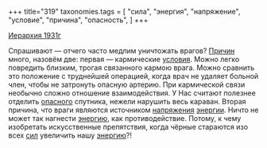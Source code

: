 +++
title="319"
taxonomies.tags = [
 "сила",
 "энергия",
 "напряжение",
 "условие",
 "причина",
 "опасность",
]
+++

[Иерархия 1931г](/agni/1931)

Спрашивают — отчего часто медлим уничтожать врагов? [Причин](/tags/причина) много, назовём две: первая — кармические [условия](/tags/условие). Можно легко повредить близким, трогая связанного кармою врага. Можно сравнить это положение с труднейшей операцией, когда врач не удаляет больной член, чтобы не затронуть опасную артерию. При кармической связи необычно сложно отношение взаимодействия. У Нас считают полезнее отделить [опасного](/tags/опасность) спутника, нежели нарушить весь караван. Вторая причина, что враги являются источником [напряжения](/tags/напряжение) [энергии](/tags/энергия). Ничто не может так нагнести [энергию](/tags/энергия), как противодействие. Потому, к чему изобретать искусственные препятствия, когда чёрные стараются изо всех [сил](/tags/сила) увеличить нашу [энергию](/tags/энергия)?!   

